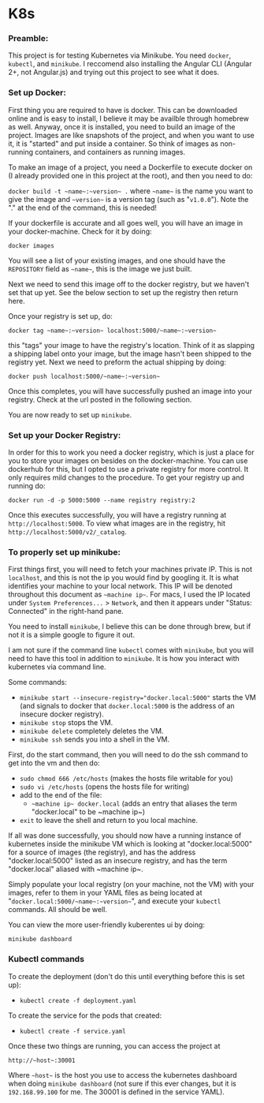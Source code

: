 # K8s

### Preamble:
This project is for testing Kubernetes via Minikube. You need `docker`, `kubectl`, and `minikube`. I reccomend also installing the Angular CLI (Angular 2+, not Angular.js) and trying out this project to see what it does.


### Set up Docker:
First thing you are required to have is docker. This can be downloaded online and is easy to install, I believe it may be availble through homebrew as well. Anyway, once it is installed, you need to build an image of the project. Images are like snapshots of the project, and when you want to use it, it is "started" and put inside a container. So think of images as non-running containers, and containers as running images.

To make an image of a project, you need a Dockerfile to execute docker on (I already provided one in this project at the root), and then you need to do:

`docker build -t ~name~:~version~ .` where `~name~` is the name you want to give the image and `~version~` is a version tag (such as "`v1.0.0`"). Note the "." at the end of the command, this is needed!

If your dockerfile is accurate and all goes well, you will have an image in your docker-machine. Check for it by doing:

`docker images`

You will see a list of your existing images, and one should have the `REPOSITORY` field as `~name~`, this is the image we just built.

Next we need to send this image off to the docker registry, but we haven't set that up yet. See the below section to set up the registry then return here.

Once your registry is set up, do:

`docker tag ~name~:~version~ localhost:5000/~name~:~version~`

this "tags" your image to have the registry's location. Think of it as slapping a shipping label onto your image, but the image hasn't been shipped to the registry yet. Next we need to preform the actual shipping by doing:

`docker push localhost:5000/~name~:~version~`

Once this completes, you will have successfully pushed an image into your registry. Check at the url posted in the following section.

You are now ready to set up `minikube`.

### Set up your Docker Registry:
In order for this to work you need a docker registry, which is just a place for you to store your images on besides on the docker-machine. You can use dockerhub for this, but I opted to use a private registry for more control. It only requires mild changes to the procedure. To get your registry up and running do:

`docker run -d -p 5000:5000 --name registry registry:2`

Once this executes successfully, you will have a registry running at `http://localhost:5000`. To view what images are in the registry, hit `http://localhost:5000/v2/_catalog`.

### To properly set up minikube:
First things first, you will need to fetch your machines private IP. This is not `localhost`, and this is not the ip you would find by googling it. It is what identifies your machine to your local network. This IP will be denoted throughout this document as `~machine ip~`. For macs, I used the IP located under `System Preferences...` > `Network`, and then it appears under "Status: Connected" in the right-hand pane.

You need to install `minikube`, I believe this can be done through brew, but if not it is a simple google to figure it out. 

I am not sure if the command line `kubectl` comes with `minikube`, but you will need to have this tool in addition to `minikube`. It is how you interact with kubernetes via command line.

Some commands:
- `minikube start --insecure-registry="docker.local:5000"` starts the VM (and signals to docker that `docker.local:5000` is the address of an insecure docker registry).
- `minikube stop` stops the VM.
- `minikube delete` completely deletes the VM.
- `minikube ssh` sends you into a shell in the VM.

First, do the start command, then you will need to do the ssh command to get into the vm and then do:
- `sudo chmod 666 /etc/hosts` (makes the hosts file writable for you)
- `sudo vi /etc/hosts` (opens the hosts file for writing)
- add to the end of the file:
  - `~machine ip~ docker.local` (adds an entry that aliases the term "docker.local" to be ~machine ip~)
- `exit` to leave the shell and return to you local machine.

If all was done successfully, you should now have a running instance of kubernetes inside the minikube VM which is looking at "docker.local:5000" for a source of images (the registry), and has the address "docker.local:5000" listed as an insecure registry, and has the term "docker.local" aliased with ~machine ip~.

Simply populate your local registry (on your machine, not the VM) with your images, refer to them in your YAML files as being located at "`docker.local:5000/~name~:~version~`", and execute your `kubectl` commands. All should be well.

You can view the more user-friendly kuberentes ui by doing:

`minikube dashboard`

### Kubectl commands
To create the deployment (don't do this until everything before this is set up):
- `kubectl create -f deployment.yaml`

To create the service for the pods that created:
- `kubectl create -f service.yaml`

Once these two things are running, you can access the project at

`http://~host~:30001`

Where `~host~` is the host you use to access the kubernetes dashboard when doing `minikube dashboard` (not sure if this ever changes, but it is `192.168.99.100` for me. The 30001 is defined in the service YAML).
